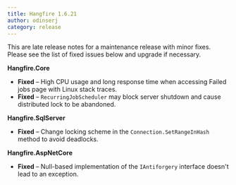 ```yaml
---
title: Hangfire 1.6.21
author: odinserj
category: release
---
```


This are late release notes for a maintenance release with minor fixes. Please see the list of fixed issues below and upgrade if necessary.

**Hangfire.Core**

* **Fixed** – High CPU usage and long response time when accessing Failed jobs page with Linux stack traces.
* **Fixed** – `RecurringJobScheduler` may block server shutdown and cause distributed lock to be abandoned.

**Hangfire.SqlServer**

* **Fixed** – Change locking scheme in the `Connection.SetRangeInHash` method to avoid deadlocks.

**Hangfire.AspNetCore**

* **Fixed** – Null-based implementation of the `IAntiforgery` interface doesn't lead to an exception.
